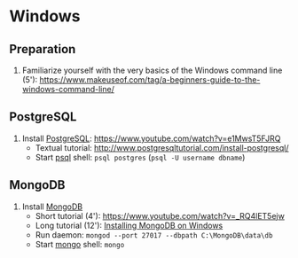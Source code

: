 # Windows

## Preparation

1) Familiarize yourself with the very basics of the Windows command line (5'): https://www.makeuseof.com/tag/a-beginners-guide-to-the-windows-command-line/

## PostgreSQL

1) Install [PostgreSQL](https://www.postgresql.org/): https://www.youtube.com/watch?v=e1MwsT5FJRQ
    * Textual tutorial: http://www.postgresqltutorial.com/install-postgresql/
    * Start [psql](https://www.postgresql.org/docs/current/static/app-psql.html) shell: `psql postgres` (`psql -U username dbname`)

## MongoDB

1) Install [MongoDB](https://www.mongodb.com/)
    * Short tutorial (4'): https://www.youtube.com/watch?v=_RQ4lET5ejw
    * Long tutorial (12'): [Installing MongoDB on Windows](https://www.coursera.org/learn/introduction-mongodb/lecture/Hadhu/installing-mongodb-on-windows)
    * Run daemon: `mongod --port 27017 --dbpath C:\MongoDB\data\db`
    * Start [mongo](https://docs.mongodb.com/manual/mongo/) shell: `mongo`
